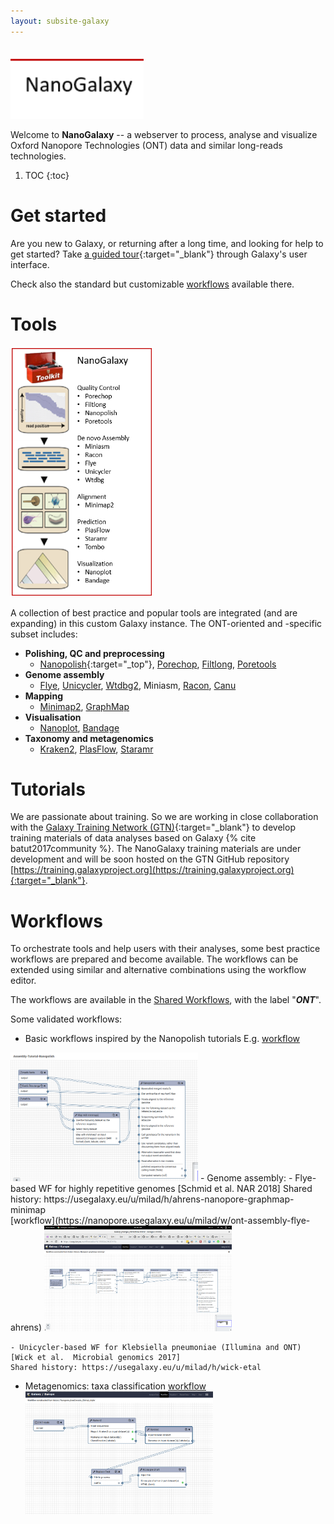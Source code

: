 ```yaml
---
layout: subsite-galaxy
---
```



<br/>
<img src="/assets/media/nanogalaxy_logo.png" height="100px" alt="NanoGalaxy logo"/>

Welcome to **NanoGalaxy**  -- a webserver to process, analyse and visualize Oxford Nanopore Technologies (ONT) data and similar long-reads technologies.


1. TOC
{:toc}


# Get started

Are you new to Galaxy, or returning after a long time, and looking for help to get started? Take [a guided tour](https://nanopore.usegalaxy.eu/tours/core.galaxy_ui){:target="_blank"} through Galaxy's user interface.

Check also the standard but customizable [workflows](#workflows) available there.

# Tools
<img src="/assets/media/nanogalaxy_toolkit.png" height="400px" alt="NanoGalaxy toolkit"/>

A collection of best practice and popular tools are integrated (and are expanding) in this custom Galaxy instance. The ONT-oriented and -specific subset includes:

- **Polishing, QC and preprocessing**
    - [Nanopolish](https://usegalaxy.eu/root?tool_id=toolshed.g2.bx.psu.edu%2Frepos%2Fbgruening%2Fnanopolish_variants%2Fnanopolish_variants%2F0.1.0){:target="_top"}, [Porechop](https://usegalaxy.eu/tool_runner?tool_id=toolshed.g2.bx.psu.edu%2Frepos%2Fiuc%2Fporechop%2Fporechop%2F0.2.3), [Filtlong](https://usegalaxy.eu/tool_runner?tool_id=toolshed.g2.bx.psu.edu%2Frepos%2Fiuc%2Ffiltlong%2Ffiltlong%2F0.2.0), [Poretools](https://usegalaxy.eu/tool_runner?tool_id=toolshed.g2.bx.psu.edu%2Frepos%2Fiuc%2Fporetools_qualdist%2Fporetools_qualdist%2F0.6.1a1.0)
- **Genome assembly** 
    - [Flye](https://usegalaxy.eu/tool_runner?tool_id=toolshed.g2.bx.psu.edu%2Frepos%2Fbgruening%2Fflye%2Fflye%2F2.3.7), [Unicycler](https://usegalaxy.eu/tool_runner?tool_id=toolshed.g2.bx.psu.edu%2Frepos%2Fiuc%2Funicycler%2Funicycler%2F0.4.7.0), [Wtdbg2](https://usegalaxy.eu/tool_runner?tool_id=toolshed.g2.bx.psu.edu%2Frepos%2Fbgruening%2Fwtdbg%2Fwtdbg%2F1.2.8.1), Miniasm, [Racon](https://usegalaxy.eu/tool_runner?tool_id=toolshed.g2.bx.psu.edu%2Frepos%2Fbgruening%2Fracon%2Fracon%2F1.3.1.1), [Canu](https://usegalaxy.eu/tool_runner?tool_id=toolshed.g2.bx.psu.edu%2Frepos%2Fbgruening%2Fcanu%2Fcanu%2F1.7)
- **Mapping**
    - [Minimap2](https://usegalaxy.eu/tool_runner?tool_id=toolshed.g2.bx.psu.edu%2Frepos%2Fiuc%2Fminimap2%2Fminimap2%2F2.17), [GraphMap](https://usegalaxy.eu/tool_runner?tool_id=toolshed.g2.bx.psu.edu%2Frepos%2Fbgruening%2Fgraphmap_align%2Fgraphmap_align%2F0.5.2)
- **Visualisation**
    - [Nanoplot](https://usegalaxy.eu/tool_runner?tool_id=toolshed.g2.bx.psu.edu%2Frepos%2Fiuc%2Fnanoplot%2Fnanoplot%2F1.13.0), [Bandage](https://usegalaxy.eu/tool_runner?tool_id=toolshed.g2.bx.psu.edu%2Frepos%2Fiuc%2Fbandage%2Fbandage_image%2F0.8.1%2Bgalaxy0)
- **Taxonomy and metagenomics**
    - [Kraken2](https://usegalaxy.eu/tool_runner?tool_id=toolshed.g2.bx.psu.edu%2Frepos%2Fiuc%2Fkraken2%2Fkraken2%2F2.0.8_beta%2Bgalaxy0), [PlasFlow](https://usegalaxy.eu/tool_runner?tool_id=toolshed.g2.bx.psu.edu%2Frepos%2Fiuc%2Fplasflow%2FPlasFlow%2F1.0), [Staramr](https://usegalaxy.eu/tool_runner?tool_id=toolshed.g2.bx.psu.edu%2Frepos%2Fnml%2Fstaramr%2Fstaramr_search%2F0.4.0)



# Tutorials

We are passionate about training. So we are working in close collaboration with the [Galaxy Training Network (GTN)](https://galaxyproject.org/teach/gtn/){:target="_blank"} to develop training materials of data analyses based on Galaxy {% cite batut2017community %}. The NanoGalaxy training materials are under development and will be soon hosted on the GTN GitHub repository [https://training.galaxyproject.org](https://training.galaxyproject.org){:target="_blank"}.


# Workflows

To orchestrate tools and help users with their analyses, some best practice workflows are prepared and become available. The workflows can be extended using similar and alternative combinations using the workflow editor.

The workflows are available in the [Shared Workflows](https://nanopore.usegalaxy.eu/workflows/list_published), with the label "***ONT***".

Some validated workflows:
- Basic workflows inspired by the Nanopolish tutorials
  E.g. [workflow](https://nanopore.usegalaxy.eu/u/milad/w/nanopolish-variants-tutorial)
  <br/>
<img src="/assets/media/nanogalaxy-nanopolish.png" width="300px" alt="NanoGalaxy Nanopolish"/>
- Genome assembly:
    - Flye-based WF for highly repetitive genomes [Schmid et al. NAR 2018] 
    Shared history: https://usegalaxy.eu/u/milad/h/ahrens-nanopore-graphmap-minimap
    <br/> [workflow](https://nanopore.usegalaxy.eu/u/milad/w/ont-assembly-flye-ahrens)
    <img src="/assets/media/nanogalaxy-ahrens.png" width="300px" alt="NanoGalaxy wf2"/>

    - Unicycler-based WF for Klebsiella pneumoniae (Illumina and ONT) [Wick et al.  Microbial genomics 2017]
    Shared history: https://usegalaxy.eu/u/milad/h/wick-etal
- Metagenomics: taxa classification [workflow](https://nanopore.usegalaxy.eu/u/milad/w/metagenomics-krakan2)
    <br/>
    <img src="/assets/media/nanogalaxy-kraken.png" width="300px" alt="NanoGalaxy wf2"/>

